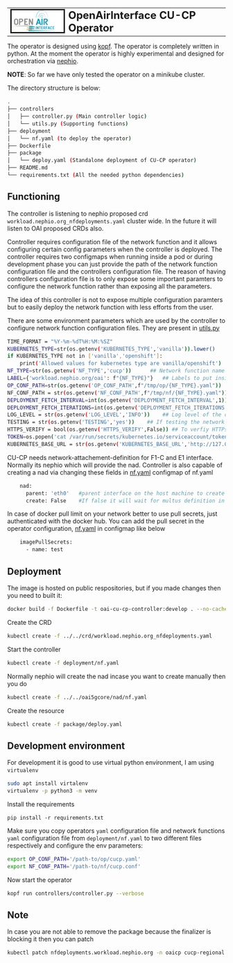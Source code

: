 <table style="border-collapse: collapse; border: none;">
  <tr style="border-collapse: collapse; border: none;">
    <td style="border-collapse: collapse; border: none;">
      <a href="http://www.openairinterface.org/">
         <img src="../../docs/images/oai_final_logo.png" alt="" border=3 height=50 width=150>
         </img>
      </a>
    </td>
    <td style="border-collapse: collapse; border: none; vertical-align: center;">
      <b><font size = "5">OpenAirInterface CU-CP Operator</font></b>
    </td>
  </tr>
</table>

The operator is designed using [kopf](https://kopf.readthedocs.io/). The operator is completely written in python. At the moment the operator is highly experimental and designed for orchestration via [nephio](https://nephio.org/). 

**NOTE**: So far we have only tested the operator on a minikube cluster. 

The directory structure is below:

```bash
.
├── controllers
│   ├── controller.py (Main controller logic)
│   └── utils.py (Supporting functions)
├── deployment
│   └── nf.yaml (to deploy the operator)
├── Dockerfile  
├── package
│   └── deploy.yaml (Standalone deployment of CU-CP operator)
├── README.md
└── requirements.txt (All the needed python dependencies)
```

## Functioning

The controller is listening to nephio proposed crd `workload.nephio.org_nfdeployments.yaml` cluster wide. In the future it will listen to OAI proposed CRDs also.

Controller requires configuration file of the network function and it allows configuring certain config parameters when the controller is deployed. The controller requires two configmaps when running inside a pod or during development phase you can just provide the path of the network function configuration file and the controllers configuration file. The reason of having controllers configuration file is to only expose some important paramters to configure the network function rather than exposing all the parameters. 

The idea of this controller is not to expose multiple configuration paramters but to easily deploy the network function with less efforts from the user. 

There are some environment parameters which are used by the controller to configure network function configuration files. They are present in [utils.py](controllers/utils.py)

```bash
TIME_FORMAT = "%Y-%m-%dT%H:%M:%SZ"
KUBERNETES_TYPE=str(os.getenv('KUBERNETES_TYPE','vanilla')).lower()    ##Allowed values VANILLA/Openshift
if KUBERNETES_TYPE not in ['vanilla','openshift']:
    print('Allowed values for kubernetes type are vanilla/openshift')
NF_TYPE=str(os.getenv('NF_TYPE','cucp'))      ## Network function name
LABEL={'workload.nephio.org/oai': f"{NF_TYPE}"}   ## Labels to put inside the owned resources
OP_CONF_PATH=str(os.getenv('OP_CONF_PATH',f"/tmp/op/{NF_TYPE}.yaml"))  ## Operators configuration file
NF_CONF_PATH = str(os.getenv('NF_CONF_PATH',f"/tmp/nf/{NF_TYPE}.yaml"))  ## Network function configuration file
DEPLOYMENT_FETCH_INTERVAL=int(os.getenv('DEPLOYMENT_FETCH_INTERVAL',1)) # Fetch the status of deployment every x seconds
DEPLOYMENT_FETCH_ITERATIONS=int(os.getenv('DEPLOYMENT_FETCH_ITERATIONS',100))  # Number of times to fetch the deployment
LOG_LEVEL = str(os.getenv('LOG_LEVEL','INFO'))    ## Log level of the controller
TESTING = str(os.getenv('TESTING','yes'))    ## If testing the network function, it will remove the init container which checks for NRFs availability
HTTPS_VERIFY = bool(os.getenv('HTTPS_VERIFY',False)) ## To verfiy HTTPs certificates when communicating with cluster
TOKEN=os.popen('cat /var/run/secrets/kubernetes.io/serviceaccount/token').read() ## Token used to communicate with Kube cluster
KUBERNETES_BASE_URL = str(os.getenv('KUBERNETES_BASE_URL','http://127.0.0.1:8080'))
```

CU-CP needs network-attachement-definition for F1-C and E1 interface. Normally its nephio which will provide the nad. Controller is also capable of creating a nad via changing these fields in [nf.yaml](./deployment/nf.yaml) configmap of nf.yaml

```bash
    nad:
      parent: 'eth0'   #parent interface on the host machine to create the bridge
      create: False    #If false it will wait for multus definition in the cluster namespace
``` 

In case of docker pull limit on your network better to use pull secrets, just authenticated with the docker hub. You can add the pull secret in the operator configuration, [nf.yaml](./deployment/nf.yaml) in configmap like below

```bash
    imagePullSecrets:
      - name: test
```

## Deployment

The image is hosted on public respositories, but if you made changes then you need to built it:

```bash
docker build -f Dockerfile -t oai-cu-cp-controller:develop . --no-cache
```

Create the CRD

```bash
kubectl create -f ../../crd/workload.nephio.org_nfdeployments.yaml
```

Start the controller 

```bash
kubectl create -f deployment/nf.yaml
```

Normally nephio will create the nad incase you want to create manually then you do 

```bash
kubectl create -f ../../oai5gcore/nad/nf.yaml
```

Create the resource

```bash
kubectl create -f package/deploy.yaml
```

## Development environment

For development it is good to use virtual python environment, I am using `virtualenv`

``` bash
sudo apt install virtalenv
virtualenv -p python3 -m venv
```

Install the requirements

```
pip install -r requirements.txt
```

Make sure you copy operators `yaml` configuration file and network functions `yaml` configuration file from `deployment/nf.yaml` to two different files respectively and configure the env parameters:  

```bash
export OP_CONF_PATH='/path-to/op/cucp.yaml'
export NF_CONF_PATH='/path-to/nf/cucp.conf'
```
Now start the operator

```bash
kopf run controllers/controller.py --verbose
```

## Note

In case you are not able to remove the package because the finalizer is blocking it then you can patch

```bash
kubectl patch nfdeployments.workload.nephio.org -n oaicp cucp-regional -p '{"metadata": {"finalizers": []}}' --type merge
```
